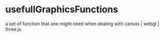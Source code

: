 # usefullGraphicsFunctions
a set of function that one might need when dealing with canvas | webgl | three.js
